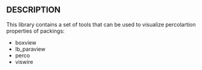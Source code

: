 ## DESCRIPTION ###

This library contains a set of tools that can be used to visualize percolartion properties of packings:

* boxview
* lb\_paraview
* perco    
* viswire
